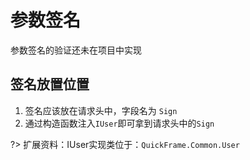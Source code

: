﻿# 参数签名

参数签名的验证还未在项目中实现

## 签名放置位置

1. 签名应该放在请求头中，字段名为 `Sign`
2. 通过构造函数注入`IUser`即可拿到请求头中的`Sign`

?> 扩展资料：IUser实现类位于：`QuickFrame.Common.User`
